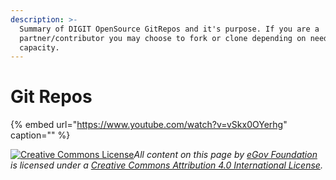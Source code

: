 ```yaml
---
description: >-
  Summary of DIGIT OpenSource GitRepos and it's purpose. If you are a
  partner/contributor you may choose to fork or clone depending on need and
  capacity.
---
```


# Git Repos

{% embed url="https://www.youtube.com/watch?v=vSkx0OYerhg" caption="" %}

[![Creative Commons License](https://i.creativecommons.org/l/by/4.0/80x15.png)​](http://creativecommons.org/licenses/by/4.0/)_All content on this page by_ [_eGov Foundation_](https://egov.org.in/) _is licensed under a_ [_Creative Commons Attribution 4.0 International License_](http://creativecommons.org/licenses/by/4.0/)_._

